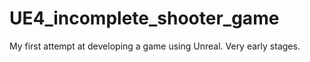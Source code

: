 # UE4_incomplete_shooter_game
My first attempt at developing a game using Unreal. Very early stages.
